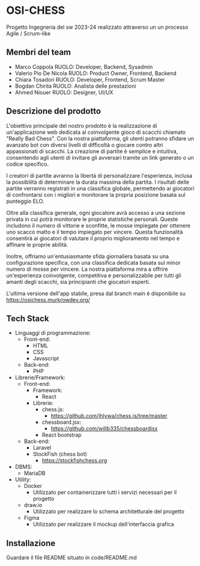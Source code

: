 # OSI-CHESS
Progetto Ingegneria del sw 2023-24 realizzato attraverso un un processo Agile / Scrum-like


## Membri del team

- Marco Coppola             RUOLO: Developer, Backend, Sysadmin
- Valerio Pio De Nicola     RUOLO: Product Owner, Frontend, Backend
- Chiara Tosadori           RUOLO: Developer, Frontend, Scrum Master
- Bogdan Chirila            RUOLO: Analista delle prestazioni
- Ahmed Niouer              RUOLO: Designer, UI/UX

## Descrizione del prodotto

L'obiettivo principale del nostro prodotto è la realizzazione di un'applicazione web dedicata al coinvolgente gioco di scacchi chiamato "Really Bad Chess". Con la nostra piattaforma, gli utenti potranno sfidare un avanzato bot con diversi livelli di difficoltà o giocare contro altri appassionati di scacchi. La creazione di partite è semplice e intuitiva, consentendo agli utenti di invitare gli avversari tramite un link generato o un codice specifico.

I creatori di partite avranno la libertà di personalizzare l'esperienza, inclusa la possibilità di determinare la durata massima della partita. I risultati delle partite verranno registrati in una classifica globale, permettendo ai giocatori di confrontarsi con i migliori e monitorare la propria posizione basata sul punteggio ELO.

Oltre alla classifica generale, ogni giocatore avrà accesso a una sezione privata in cui potrà monitorare le proprie statistiche personali. Queste includono il numero di vittorie e sconfitte, le mosse impiegate per ottenere uno scacco matto e il tempo impiegato per vincere. Questa funzionalità consentirà ai giocatori di valutare il proprio miglioramento nel tempo e affinare le proprie abilità.

Inoltre, offriamo un'entusiasmante sfida giornaliera basata su una configurazione specifica, con una classifica dedicata basata sul minor numero di mosse per vincere. La nostra piattaforma mira a offrire un'esperienza coinvolgente, competitiva e personalizzabile per tutti gli amanti degli scacchi, sia principianti che giocatori esperti.

L'ultima versione dell'app stabile, presa dal branch main é disponibile su https://osichess.murkrowdev.org/

## Tech Stack
- Linguaggi di programmazione:
  - Front-end:
    - HTML
    - CSS
    - Javascript
  - Back-end:
    - PHP
- Librerie/Framework:
  - Front-end:
    - Framework:
      - React
    - Librerie:
      - chess.js:
        - https://github.com/jhlywa/chess.js/tree/master
      - chessboard.jsx:
        - https://github.com/willb335/chessboardjsx
      - React bootstrap
  - Back-end:
    - Laravel
    - StockFish (chess bot)
      - https://stockfishchess.org
- DBMS:
  - MariaDB
- Utility:
  - Docker
    - Utilizzato per containerizzare tutti i servizi necessari per il progetto
  - draw.io
    - Utilizzato per realizzare lo schema architetturale del progetto
  - Figma
    - Utilizzato per realizzare il mockup dell'interfaccia grafica

## Installazione
Guardare il file README situato in code/README.md
